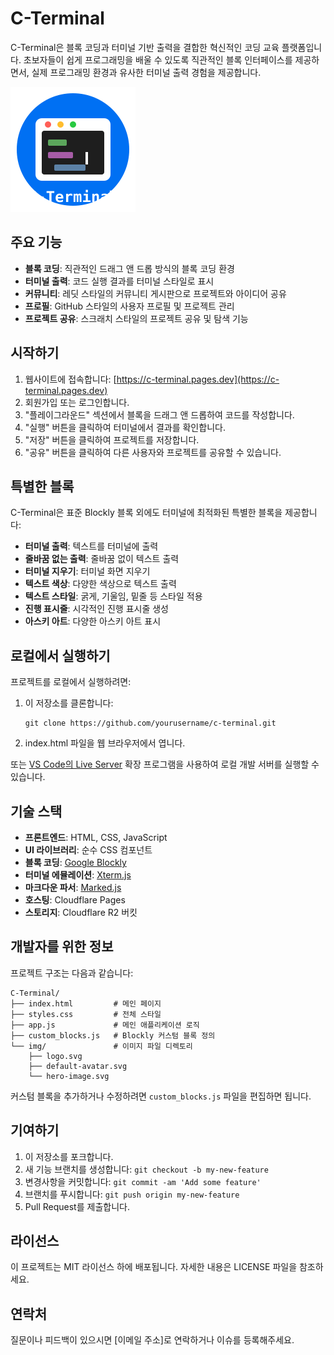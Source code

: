 # C-Terminal

C-Terminal은 블록 코딩과 터미널 기반 출력을 결합한 혁신적인 코딩 교육 플랫폼입니다. 초보자들이 쉽게 프로그래밍을 배울 수 있도록 직관적인 블록 인터페이스를 제공하면서, 실제 프로그래밍 환경과 유사한 터미널 출력 경험을 제공합니다.

![C-Terminal 로고](img/logo.svg)

## 주요 기능

- **블록 코딩**: 직관적인 드래그 앤 드롭 방식의 블록 코딩 환경
- **터미널 출력**: 코드 실행 결과를 터미널 스타일로 표시
- **커뮤니티**: 레딧 스타일의 커뮤니티 게시판으로 프로젝트와 아이디어 공유
- **프로필**: GitHub 스타일의 사용자 프로필 및 프로젝트 관리
- **프로젝트 공유**: 스크래치 스타일의 프로젝트 공유 및 탐색 기능

## 시작하기

1. 웹사이트에 접속합니다: [https://c-terminal.pages.dev](https://c-terminal.pages.dev)
2. 회원가입 또는 로그인합니다.
3. "플레이그라운드" 섹션에서 블록을 드래그 앤 드롭하여 코드를 작성합니다.
4. "실행" 버튼을 클릭하여 터미널에서 결과를 확인합니다.
5. "저장" 버튼을 클릭하여 프로젝트를 저장합니다.
6. "공유" 버튼을 클릭하여 다른 사용자와 프로젝트를 공유할 수 있습니다.

## 특별한 블록

C-Terminal은 표준 Blockly 블록 외에도 터미널에 최적화된 특별한 블록을 제공합니다:

- **터미널 출력**: 텍스트를 터미널에 출력
- **줄바꿈 없는 출력**: 줄바꿈 없이 텍스트 출력
- **터미널 지우기**: 터미널 화면 지우기
- **텍스트 색상**: 다양한 색상으로 텍스트 출력
- **텍스트 스타일**: 굵게, 기울임, 밑줄 등 스타일 적용
- **진행 표시줄**: 시각적인 진행 표시줄 생성
- **아스키 아트**: 다양한 아스키 아트 표시

## 로컬에서 실행하기

프로젝트를 로컬에서 실행하려면:

1. 이 저장소를 클론합니다:
   ```
   git clone https://github.com/yourusername/c-terminal.git
   ```

2. index.html 파일을 웹 브라우저에서 엽니다.

또는 [VS Code의 Live Server](https://marketplace.visualstudio.com/items?itemName=ritwickdey.LiveServer) 확장 프로그램을 사용하여 로컬 개발 서버를 실행할 수 있습니다.

## 기술 스택

- **프론트엔드**: HTML, CSS, JavaScript
- **UI 라이브러리**: 순수 CSS 컴포넌트
- **블록 코딩**: [Google Blockly](https://developers.google.com/blockly)
- **터미널 에뮬레이션**: [Xterm.js](https://xtermjs.org/)
- **마크다운 파서**: [Marked.js](https://marked.js.org/)
- **호스팅**: Cloudflare Pages
- **스토리지**: Cloudflare R2 버킷

## 개발자를 위한 정보

프로젝트 구조는 다음과 같습니다:

```
C-Terminal/
├── index.html         # 메인 페이지
├── styles.css         # 전체 스타일
├── app.js             # 메인 애플리케이션 로직
├── custom_blocks.js   # Blockly 커스텀 블록 정의
└── img/               # 이미지 파일 디렉토리
    ├── logo.svg
    ├── default-avatar.svg
    └── hero-image.svg
```

커스텀 블록을 추가하거나 수정하려면 `custom_blocks.js` 파일을 편집하면 됩니다.

## 기여하기

1. 이 저장소를 포크합니다.
2. 새 기능 브랜치를 생성합니다: `git checkout -b my-new-feature`
3. 변경사항을 커밋합니다: `git commit -am 'Add some feature'`
4. 브랜치를 푸시합니다: `git push origin my-new-feature`
5. Pull Request를 제출합니다.

## 라이선스

이 프로젝트는 MIT 라이선스 하에 배포됩니다. 자세한 내용은 LICENSE 파일을 참조하세요.

## 연락처

질문이나 피드백이 있으시면 [이메일 주소]로 연락하거나 이슈를 등록해주세요.
